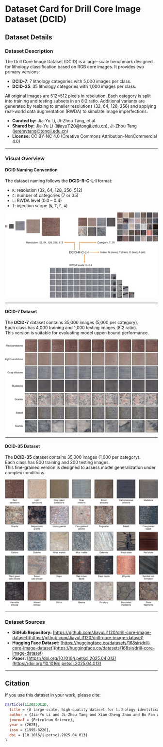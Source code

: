 # Dataset Card for Drill Core Image Dataset (DCID)

## Dataset Details

### Dataset Description

The Drill Core Image Dataset (DCID) is a large-scale benchmark designed for lithology classification based on RGB core images. It provides two primary versions:

- **DCID-7**: 7 lithology categories with 5,000 images per class.
- **DCID-35**: 35 lithology categories with 1,000 images per class.

All original images are 512×512 pixels in resolution. Each category is split into training and testing subsets in an 8:2 ratio. Additional variants are generated by resizing to smaller resolutions (32, 64, 128, 256) and applying real-world data augmentation (RWDA) to simulate image imperfections.

- **Curated by:** Jia-Yu Li, Ji-Zhou Tang, et al.
- **Shared by:** Jia-Yu Li (lijiayu1120@tongji.edu.cn), Ji-Zhou Tang (jeremytang@tongji.edu.cn)
- **License:** CC BY-NC 4.0 (Creative Commons Attribution-NonCommercial 4.0)

---

### Visual Overview

#### DCID Naming Convention
The dataset naming follows the **DCID-R-C-L-I** format:
- `R`: resolution (32, 64, 128, 256, 512)  
- `C`: number of categories (7 or 35)  
- `L`: RWDA level (0.0 – 0.4)  
- `I`: injection scope (`N`, `T`, `E`, `A`)  

![DCID Naming Convention](./DCID-R-C-L-I.jpg)

---

#### DCID-7 Dataset
The **DCID-7** dataset contains 35,000 images (5,000 per category).  
Each class has 4,000 training and 1,000 testing images (8:2 ratio).  
This version is suitable for evaluating model upper-bound performance.

![DCID-7 Dataset Overview](./DCID-7.jpg)

---

#### DCID-35 Dataset
The **DCID-35** dataset contains 35,000 images (1,000 per category).  
Each class has 800 training and 200 testing images.  
This fine-grained version is designed to assess model generalization under complex conditions.

![DCID-35 Dataset Overview](./DCID-35.jpg)

---

### Dataset Sources

- **GitHub Repository:** [https://github.com/JiayuLi1120/drill-core-image-dataset](https://github.com/JiayuLi1120/drill-core-image-dataset)  
- **Hugging Face Dataset:** [https://huggingface.co/datasets/168sir/drill-core-image-dataset](https://huggingface.co/datasets/168sir/drill-core-image-dataset)  
- **Paper:** [https://doi.org/10.1016/j.petsci.2025.04.013](https://doi.org/10.1016/j.petsci.2025.04.013)

---

## Citation

If you use this dataset in your work, please cite:

```bibtex
@article{Li2025DCID,
  title = {A large-scale, high-quality dataset for lithology identification: Construction and applications},
  author = {Jia-Yu Li and Ji-Zhou Tang and Xian-Zheng Zhao and Bo Fan and Wen-Ya Jiang and Shun-Yao Song and Jian-Bing Li and Kai-Da Chen and Zheng-Guang Zhao},
  journal = {Petroleum Science},
  year = {2025},
  issn = {1995-8226},
  doi = {10.1016/j.petsci.2025.04.013}
}
